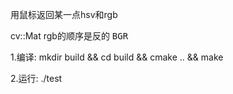 用鼠标返回某一点hsv和rgb

cv::Mat rgb的顺序是反的
<kbd>BGR</kbd>

1.编译:
mkdir build && cd build && cmake .. && make

2.运行:
./test
